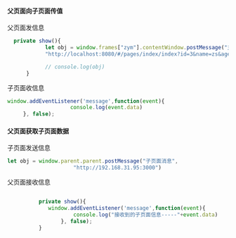 #### 父页面向子页面传值

父页面发信息

```js
  private show(){
            let obj = window.frames["zym"].contentWindow.postMessage("主页面消息", 
            "http://localhost:8080/#/pages/index/index?id=3&name=zs&age=18")

            // console.log(obj)
      }
```

子页面收信息

```js
window.addEventListener('message',function(event){
					console.log(event.data)
	 }, false);
```



#### 父页面获取子页面数据

子页面发送信息

```js
let obj = window.parent.parent.postMessage("子页面消息", 
					 "http://192.168.31.95:3000")
```

父页面接收信息

```js

          private show(){
             window.addEventListener('message',function(event){
           			 console.log("接收到的子页面信息-----"+event.data)
			     }, false);
          }
```



